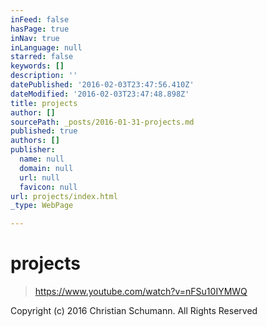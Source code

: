 ```yaml
---
inFeed: false
hasPage: true
inNav: true
inLanguage: null
starred: false
keywords: []
description: ''
datePublished: '2016-02-03T23:47:56.410Z'
dateModified: '2016-02-03T23:47:48.898Z'
title: projects
author: []
sourcePath: _posts/2016-01-31-projects.md
published: true
authors: []
publisher:
  name: null
  domain: null
  url: null
  favicon: null
url: projects/index.html
_type: WebPage

---
```

# projects

> https://www.youtube.com/watch?v=nFSu10IYMWQ

Copyright (c) 2016 Christian Schumann. All Rights Reserved